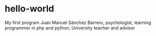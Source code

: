 # hello-world
My first program
Juan Manuel Sánchez Barrero, psychologist, learning programmer in php and python, University teacher and advisor
